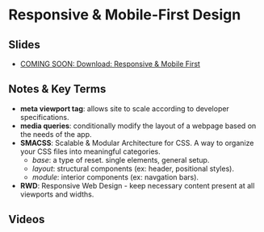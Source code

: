 # Responsive & Mobile-First Design

##  Slides
- [COMING SOON: Download: Responsive & Mobile First](https://about:blank)

##  Notes & Key Terms
- **meta viewport tag**: allows site to scale according to developer specifications.
- **media queries**: conditionally modify the layout of a webpage based on the needs of the app.
- **SMACSS**: Scalable & Modular Architecture for CSS. A way to organize your CSS files into meaningful categories.
  - *base*: a type of reset. single elements, general setup.
  - *layout*: structural components (ex: header, positional styles).
  - *module*: interior components (ex: navgation bars).
- **RWD**: Responsive Web Design - keep necessary content present at all viewports and widths.


##  Videos

